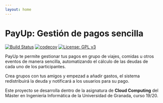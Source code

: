 ```yaml
---
layout: home
---
```


# PayUp: Gestión de pagos sencilla

[![Build Status](https://travis-ci.com/Varrrro/pay-up.svg?branch=master)](https://travis-ci.com/Varrrro/pay-up)
[![codecov](https://codecov.io/gh/Varrrro/pay-up/branch/master/graph/badge.svg)](https://codecov.io/gh/Varrrro/pay-up)
[![License: GPL v3](https://img.shields.io/badge/License-GPLv3-blue.svg)](https://www.gnu.org/licenses/gpl-3.0)

PayUp te permite gestionar tus pagos en grupo de viajes, comidas u otros eventos de manera sencilla, automatizando el cálculo de las deudas de cada uno de los participantes.

Crea grupos con tus amigos y empezad a añadir gastos, el sistema redistribuirá la deuda y notificará a los usuarios para su pago.

Este proyecto se desarrolla dentro de la asignatura de **Cloud Computing** del Máster en Ingeniería Informática de la Universidad de Granada, curso 19/20.
